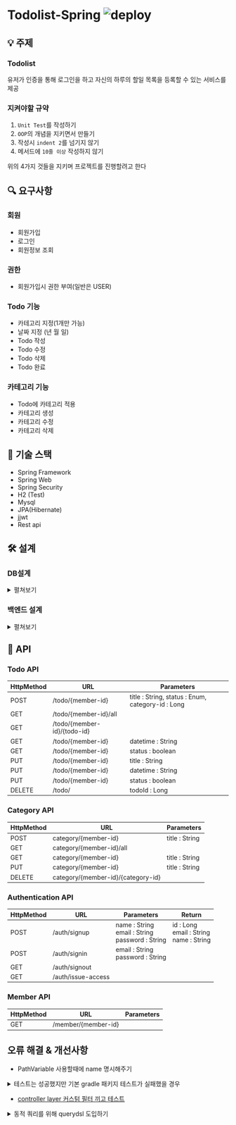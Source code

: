 # Todolist-Spring ![deploy](https://travis-ci.com/baek0318/Todolist-Spring.svg?branch=main)

## 💡 주제
### Todolist
유저가 인증을 통해 로그인을 하고 자신의 하루의 할일 목록을 등록할 수 있는 서비스를 제공
### 지켜야할 규약
1. `Unit Test`를 작성하기
2. `OOP`의 개념을 지키면서 만들기
3. 작성시 `indent 2`를 넘기지 않기
4. 메서드에 `10줄 이상` 작성하지 않기

위의 4가지 것들을 지키며 프로젝트를 진행할려고 한다

## 🔍 요구사항
### 회원
- 회원가입
- 로그인
- 회원정보 조회
### 권한
- 회원가입시 권한 부여(일반은 USER)
### Todo 기능
- 카테고리 지정(1개만 가능)
- 날짜 지정 (년 월 일)
- Todo 작성
- Todo 수정
- Todo 삭제
- Todo 완료
### 카테고리 기능
- Todo에 카테고리 적용
- 카테고리 생성
- 카테고리 수정
- 카테고리 삭제

## 🔨 기술 스택
- Spring Framework
- Spring Web
- Spring Security
- H2 (Test)
- Mysql
- JPA(Hibernate)
- jjwt
- Rest api


## 🛠 설계
### DB설계
<details>
<summary>
펼쳐보기
</summary>

![DB](./img/todolist_back.png)
</details>

### 백엔드 설계
<details>
<summary>
펼쳐보기
</summary>

**아키텍처**
![Architecture](./img/Todolist-Architecture-2.png)

**다이어그램**
![Diagram](./img/Todolist-Diagram.png)
</details>

## 📡 API

### Todo API

|HttpMethod|URL|Parameters|
|---|---|---|
|POST|/todo/{member-id}|title : String, status : Enum, category-id : Long|
|GET|/todo/{member-id}/all||
|GET|/todo/{member-id}/{todo-id}||
|GET|/todo/{member-id}|datetime : String|
|GET|/todo/{member-id}|status : boolean|
|PUT|/todo/{member-id}|title : String|
|PUT|/todo/{member-id}|datetime : String|
|PUT|/todo/{member-id}|status : boolean|
|DELETE|/todo/|todoId : Long|

### Category API
|HttpMethod|URL|Parameters|
|---|---|---|
|POST|category/{member-id}|title : String|
|GET|category/{member-id}/all||
|GET|category/{member-id}|title : String|
|PUT|category/{member-id}|title : String|
|DELETE|category/{member-id}/{category-id}||

### Authentication API
|HttpMethod|URL|Parameters|Return|
|---|---|---|---|
|POST|/auth/signup|name : String</br> email : String</br> password : String|id : Long </br> email : String </br> name : String|
|POST|/auth/signin|email : String</br> password : String||
|GET|/auth/signout||
|GET|/auth/issue-access||

### Member API
|HttpMethod|URL|Parameters|
|---|---|---|
|GET|/member/{member-id}||


## 오류 해결 & 개선사항
- PathVariable 사용할때에 name 명시해주기
<details>
<summary>
테스트는 성공했지만 기본 gradle 패키지 테스트가 실패했을 경우
</summary>

![error](./img/error.png)

위와 같은 에러를 마주칠 경우가 생긴다 물론 각자의 상황마다 다른 에러일 수 있지만 내가 마주친 에러에 대해서 풀어보고자 한다  

![cause](./img/cause.png)

test 상황을 보여주는 index.html에 들어가보면 어디서 에러가 났는지 상세하게 볼 수 있는데  
자세히 살펴보면 잘못된 이름에 클래스 파일이 존재한다는 이야기다  
그래서 gradle의 build 디렉토리에 들어가본다  

![directory](./img/directory.png)

그러면 위의 상황과 같이 2나 3이 붙은 클래스 파일들이 존재하는 것이 보이는데  
위와 같은 문제가 발생하는 이유가 다양할 수 있겠지만  
내가 겪은 바로는 인텔리제이 gradle 설정에서 test할때 gradle을 기본적으로 사용하게 되는데  
테스트 코드 같은 경우는 gradle로 할 경우 항상 새롭게 build 파일에 중복해서 쌓이는 경우가 발생하게 되는데  
그래서 위와 같은 오류가 발생하게 된다  

![solution](./img/solution.png)

위의 사진과 같이 Run tests using 부분을 Gradle -> IntelliJ 로 변경해주면 문제없이 작동되는 것을 볼 수 있다  

</details>

- [controller layer 커스텀 필터 끼고 테스트](https://peachberry0318.tistory.com/32)

<details>
<summary>
동적 쿼리를 위해 querydsl 도입하기
</summary>

### 기존 코드

- **기존 컨트롤러 코드**
```java
@RestController
@RequestMapping("/todo")
public class TodoController {
        
    @GetMapping("/{member-id}")
    public ResponseEntity<TodoResponse.TodoInfoList> getTodoByParam(
            @RequestParam Map<String, String> param,
            @PathVariable(name = "member-id") Long memberId) {
        List<TodoResponse.TodoInfo> result = new ArrayList<>();

        if (param.get("status") != null) {
            List<Todo> todoList = todoService.findTodoByStatus(
                    TodoStatus.valueOf(param.get("status")),
                    memberId);
            result = toTodoInfoList(todoList);
        }
        if (param.get("datetime") != null) {
            List<Todo> todoList = todoService.findTodoByCalendar(
                    LocalDate.parse(
                            param.get("datetime"),
                            DateTimeFormatter.ISO_LOCAL_DATE
                    ),
                    memberId);
            result = toTodoInfoList(todoList);
        }

        return ResponseEntity.ok(new TodoResponse.TodoInfoList(result));
    }
}
```
- **기존 service 코드**
```java
@Service
public class TodoService {

    @Transactional
    public List<Todo> findTodoByStatus(TodoStatus status, Long member_id) {
        return todoRepository.findByStatus(status, member_id);
    }

    @Transactional
    public List<Todo> findTodoByCalendar(LocalDate date, Long member_id) {
        return todoRepository.findByDateTime(date, member_id);
    }
}
```
- **기존 repository 코드**
```java
@Repository
public class TodoRepository {
    /**
     * 완료상태를 가지고 값을 찾는다
     * @param status 찾고 싶은 상태
     * @param member_id 현재 로그인된 member
     * @return 해당하는 todo를 list로 반환한다
     */
    public List<Todo> findByStatus(TodoStatus status, Long member_id) {
        return em.createQuery("select td from Todo td where td.status = :status and td.member.id = :id", Todo.class)
                .setParameter("status", status)
                .setParameter("id", member_id)
                .getResultList();
    }

    /**
     * 날짜 정보를 가지고 todo를 찾는다
     * @param date 찾고 싶은 날짜
     * @param member_id 현재 로그인된 member
     * @return 해당하는 todo를 list로 반환한다
     */
    public List<Todo> findByDateTime(LocalDate date, Long member_id) {
        return em.createQuery("select td from Todo td where td.date =:date and td.member.id = :id", Todo.class)
                .setParameter("date", date)
                .setParameter("id", member_id)
                .getResultList();
    }
}
```
위에 코드를 보시면 아시겠지만 controller 계층에서 null체크를 하고 조건에 따라서 service 계층의 메서드를 부르는 것을 볼 수 있다
조건 별로 service 계층에서 따로 메서드를 분리해서 사용하는 모습도 보인다
이 코드를 한번 querydsl로 동적쿼리를 만들어보고자 한다

### build.gradle 의존성 설치 (gradle 5.0 이상)
```groovy
dependencies {
	compile 'com.querydsl:querydsl-core'
	compile 'com.querydsl:querydsl-jpa'
	annotationProcessor "com.querydsl:querydsl-apt:${dependencyManagement.importedProperties['querydsl.version']}:jpa"
	annotationProcessor 'jakarta.persistence:jakarta.persistence-api'
	annotationProcessor 'jakarta.annotation:jakarta.annotation-api'
}

// 아래로는 QClass들을 담을 패키지 생성을 해주는 코드 
def generated='src/main/generated'
sourceSets {
	main.java.srcDirs += [ generated ]
}

tasks.withType(JavaCompile) {
	options.annotationProcessorGeneratedSourcesDirectory = file(generated)
}

clean.doLast {
	file(generated).deleteDir()
}
```

### 변경 후 코드
- **변경 후 controller 코드**
```java
@RestController
@RequestMapping("/todo")
public class TodoController {

    private final TodoService todoService;

    public TodoController(TodoService todoService) {
        this.todoService = todoService;
    }

    @GetMapping("/{member-id}")
    public ResponseEntity<TodoResponse.TodoInfoList> getTodoByParam(
            @RequestParam Map<String, String> param,
            @PathVariable(name = "member-id") Long memberId) {

        List<Todo> result = todoService.findByDynamicParam(param.get("status"), param.get("datetime"), memberId);

        return ResponseEntity.ok(new TodoResponse.TodoInfoList(toTodoInfoList(result)));
    }
}
```
- **변경 후 service 코드**
```java
@Service
public class TodoService {
    @Transactional
    public List<Todo> findByDynamicParam(String status, String datetime, Long memberId) {

        return todoRepositorySupport.findDynamicQuery(datetime, status, memberId);
    }
}
```
- **변경 후 repository 코드**
```java
@Repository
public class TodoRepositorySupport extends QuerydslRepositorySupport {

    private final JPAQueryFactory queryFactory;

    public TodoRepositorySupport(JPAQueryFactory queryFactory) {
        super(Todo.class);
        this.queryFactory = queryFactory;
    }

    public List<Todo> findDynamicQuery(String date, String status, Long memberId) {
        return queryFactory
                .selectFrom(todo)
                .where(
                        getStatus(status),
                        getDate(date),
                        todo.member.id.eq(memberId)
                )
                .fetch();
    }

    private BooleanExpression getDate(String date) {
        if(date == null) {
            return null;
        }
        return todo.date.eq(LocalDate.parse(date));
    }

    private BooleanExpression getStatus(String status) {
        if(status == null) {
            return null;
        }
        return todo.status.eq(TodoStatus.valueOf(status));
    }
}
```
기존에는 controller에서 null체크를 해주었고 조건에 따라 분리된 service 계층 메서드가 존재했다  
querydsl을 적용한 다음에는 별도의 로직을 controller와 serive에서 해줄 필요없이 마지막 repository에서 처리가 가능하다  


</details>